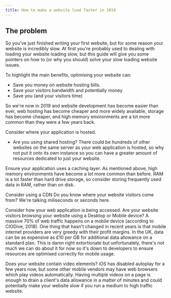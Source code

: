 ```yaml
---
title: How to make a website load faster in 2019
---
```


## The problem

So you've just finished writing your first website, but for some reason your website is incredibly slow. At first you're probably used to dealing with loading your website loading slow, but this guide will give you some pointers on how to (or why you should) solve your slow loading website issues.

To highlight the main benefits, optimising your website can:

* Save you money on website hosting bills.
* Save your visitors bandwidth and potentially money
* Save you (and your visitors time) 

So we're now in 2019 and website development has become easier than ever, web hosting has become cheaper and more widely available, storage has become cheaper, and high memory environments are a lot more common than they were a few years back.

Consider where your application is hosted.
* Are you using shared hosting? There could be hundreds of other websites on the same server as your web application is hosted, so why not put it onto its own instance so you can have a greater amount of resources dedicated to just your website.

Ensure your application uses a caching layer. As mentioned above, high memory environments have become a lot more common than before. RAM is a lot faster than hard drive storage, so consider storing frequently used data in RAM, rather than on disk. 

Consider using a CDN
Do you know where your website visitors come from? We're talking miliseconds or seconds here.

Consider how your web application is being accessed. 
Are your website visitors browsing your website using a Desktop or Mobile device? A massive 70% of web traffic happens on a mobile device (according to CIODive, 2018). One thing that hasn't changed in recent years is that mobile internet providers are very greedy with their profit margins. In the UK, data can be as expensive as £10 per GB for additional data allowance on a standard plan. This is damn right extortionate but unfortunately, there's not much we can do about it for now so it's down to developers to ensure resources are optimised correctly for mobile usage.

Does your website contain video elements? iOS has disabled autoplay for a few years now, but some other mobile vendors may have web browsers which play videos automatically. Having multiple videos on a page is enough to drain a client's data allowance in a matter of minutes and could potentially make your website slow if you run a medium to high traffic website.



